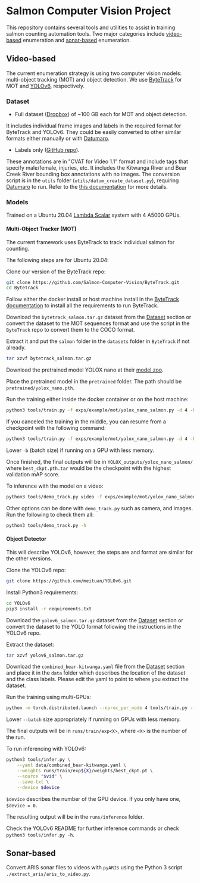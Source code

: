 # Salmon Computer Vision Project

This repository contains several tools and utilities to assist in training
salmon counting automation tools. Two major categories include [video-based](#video-based)
enumeration and [sonar-based](#sonar-based) enumeration.

## Video-based

The current enumeration strategy is using two computer vision models:
multi-object tracking (MOT) and object detection. We use
[ByteTrack](https://github.com/Salmon-Computer-Vision/ByteTrack.git) for MOT
and [YOLOv6](https://github.com/meituan/YOLOv6), respectively.

### Dataset

* Full dataset
  ([Dropbox](https://www.dropbox.com/sh/xv8i6k0hzo5jppn/AADBypR1zchux30gjUKGd4dLa?dl=0))
  of ~100 GB each for MOT and object detection.

It includes individual frame images and labels in the required format for
ByteTrack and YOLOv6. They could be easily converted to other similar formats
either manually or with
[Datumaro](https://github.com/openvinotoolkit/datumaro).

* Labels only ([GitHub
  repo](https://github.com/KamiCreed/salmon-count-labels.git)).

These annotations are in "CVAT for Video 1.1" format and include tags that
specify male/female, injuries, etc. It includes the Kitwanga River and Bear
Creek River bounding box annotations with no images. The conversion script is
in the `utils` folder (`utils/datum_create_dataset.py`), requiring
[Datumaro](https://github.com/openvinotoolkit/datumaro) to run. Refer to the
[this documentation](utils/README.md) for more details.


### Models

Trained on a Ubuntu 20.04 [Lambda
Scalar](https://lambdalabs.com/products/scalar) system with 4 A5000 GPUs.

#### Multi-Object Tracker (MOT)

The current framework uses ByteTrack to track individual salmon for counting.

The following steps are for Ubuntu 20.04:

Clone our version of the ByteTrack repo:
```bash
git clone https://github.com/Salmon-Computer-Vision/ByteTrack.git
cd ByteTrack
```

Follow either the docker install or host machine install in the [ByteTrack
documentation](https://github.com/Salmon-Computer-Vision/ByteTrack/blob/main/README.md)
to install all the requirements to run ByteTrack.

Download the `bytetrack_salmon.tar.gz` dataset from the [Dataset](#dataset)
section or convert the dataset to the MOT sequences format and use the script
in the `ByteTrack` repo to convert them to the COCO format.

Extract it and put the `salmon` folder in the `datasets` folder in `ByteTrack`
if not already.

```bash
tar xzvf bytetrack_salmon.tar.gz
```

Download the pretrained model YOLOX nano at their [model
zoo](https://github.com/Megvii-BaseDetection/YOLOX/tree/0.1.0).

Place the pretrained model in the `pretrained` folder. The path should be
`pretrained/yolox_nano.pth`.

Run the training either inside the docker container or on the host machine:
```bash
python3 tools/train.py -f exps/example/mot/yolox_nano_salmon.py -d 4 -b 256 --fp16 -o -c pretrained/yolox_nano.pth
```

If you canceled the training in the middle, you can resume from a checkpoint
with the following command:
```bash
python3 tools/train.py -f exps/example/mot/yolox_nano_salmon.py -d 4 -b 256 --fp16 -o --resume
```

Lower `-b` (batch size) if running on a GPU with less memory.

Once finished, the final outputs will be in `YOLOX_outputs/yolox_nano_salmon/`
where `best_ckpt.pth.tar` would be the checkpoint with the highest validation
mAP score.

To inference with the model on a video:

```bash
python3 tools/demo_track.py video -f exps/example/mot/yolox_nano_salmon.py -c pretrained/bytetrack_x_mot17.pth.tar --path path/to/video.mp4 --fp16 --fuse --save_result
```

Other options can be done with `demo_track.py` such as camera, and images. Run
the following to check them all:

```bash
python3 tools/demo_track.py -h
```

#### Object Detector

This will describe YOLOv6, however, the steps are and format are similar for the other versions.

Clone the YOLOv6 repo:
```bash
git clone https://github.com/meituan/YOLOv6.git
```

Install Python3 requirements:
```bash
cd YOLOv6
pip3 install -r requirements.txt
```

Download the `yolov6_salmon.tar.gz` dataset from the [Dataset](#dataset)
section or convert the dataset to the YOLO format following the instructions in
the YOLOv6 repo.

Extract the dataset:
```bash
tar xzvf yolov6_salmon.tar.gz
```

Download the `combined_bear-kitwanga.yaml` file from the [Dataset](#dataset)
section and place it in the `data` folder which describes the location of the
dataset and the class labels. Please edit the yaml to point to where you
extract the dataset.

Run the training using multi-GPUs:

```bash
python -m torch.distributed.launch --nproc_per_node 4 tools/train.py --epoch 100 --batch 512 --conf configs/yolov6n_finetune.py --eval-interval 2 --data data/combined_bear-kitwanga.yaml --device 0,1,2,3
```

Lower `--batch` size appropriately if running on GPUs with less memory.

The final outputs will be in `runs/train/exp<X>`, where `<X>` is the number of
the run.

To run inferencing with YOLOv6:

```bash
python3 tools/infer.py \
    --yaml data/combined_bear-kitwanga.yaml \
    --weights runs/train/exp${X}/weights/best_ckpt.pt \
    --source "$vid" \
    --save-txt \
    --device $device
```

`$device` describes the number of the GPU device. If you only have one, `$device = 0`.

The resulting output will be in the `runs/inference` folder.

Check the YOLOv6 README for further inference commands or check `python3 tools/infer.py -h`.

## Sonar-based

Convert ARIS sonar files to videos with `pyARIS` using the Python 3 script
`./extract_aris/aris_to_video.py`.
